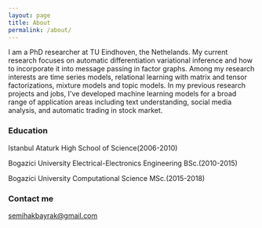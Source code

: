 ```yaml
---
layout: page
title: About
permalink: /about/
---
```


I am a PhD researcher at TU Eindhoven, the Nethelands. My current research focuses on automatic differentiation variational inference and how to incorporate it into message passing in factor graphs. Among my research interests are time series models, relational learning with matrix and tensor factorizations, mixture models and topic models. In my previous research projects and jobs, I've developed machine learning models for a broad range of application areas including text understanding, social media analysis, and automatic trading in stock market.

### Education

Istanbul Ataturk High School of Science(2006-2010)

Bogazici University Electrical-Electronics Engineering BSc.(2010-2015)

Bogazici University Computational Science MSc.(2015-2018)

### Contact me

[semihakbayrak@gmail.com](mailto:email@domain.com)
